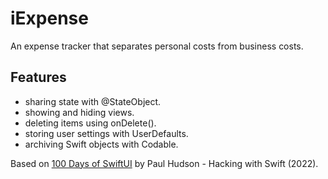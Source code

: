 # iExpense

An expense tracker that separates personal costs from business costs.

<!-- <p align="center">
    <img src="screenshot.png" style="width:528px;max-width:100%;">
</p> -->

## Features

- sharing state with @StateObject.
- showing and hiding views.
- deleting items using onDelete().
- storing user settings with UserDefaults.
- archiving Swift objects with Codable.

Based on [100 Days of SwiftUI](https://www.hackingwithswift.com/100/swiftui) by Paul Hudson - Hacking with Swift (2022).
